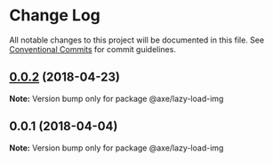 # Change Log

All notable changes to this project will be documented in this file.
See [Conventional Commits](https://conventionalcommits.org) for commit guidelines.

<a name="0.0.2"></a>
## [0.0.2](https://github.com/ansenhuang/axe/compare/@axe/lazy-load-img@0.0.1...@axe/lazy-load-img@0.0.2) (2018-04-23)




**Note:** Version bump only for package @axe/lazy-load-img

<a name="0.0.1"></a>
## 0.0.1 (2018-04-04)




**Note:** Version bump only for package @axe/lazy-load-img
